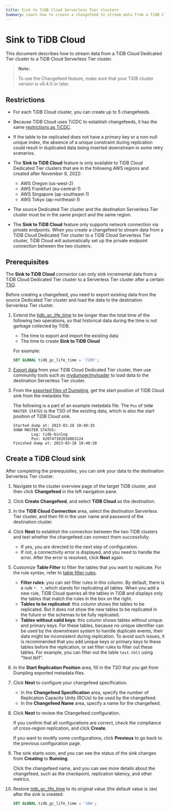 ```yaml
---
title: Sink to TiDB Cloud Serverless Tier clusters
Summary: Learn how to create a changefeed to stream data from a TiDB Cloud Dedicated Tier cluster to a TiDB Cloud Serverless Tier cluster.
---
```


# Sink to TiDB Cloud

This document describes how to stream data from a TiDB Cloud Dedicated Tier cluster to a TiDB Cloud Serverless Tier cluster.

> **Note:**
>
> To use the Changefeed feature, make sure that your TiDB cluster version is v6.4.0 or later.

## Restrictions

- For each TiDB Cloud cluster, you can create up to 5 changefeeds.
- Because TiDB Cloud uses TiCDC to establish changefeeds, it has the same [restrictions as TiCDC](https://docs.pingcap.com/tidb/stable/ticdc-overview#unsupported-scenarios).
- If the table to be replicated does not have a primary key or a non-null unique index, the absence of a unique constraint during replication could result in duplicated data being inserted downstream in some retry scenarios.
- The **Sink to TiDB Cloud** feature is only available to TiDB Cloud Dedicated Tier clusters that are in the following AWS regions and created after November 9, 2022:

    - AWS Oregon (us-west-2)
    - AWS Frankfurt (eu-central-1)
    - AWS Singapore (ap-southeast-1)
    - AWS Tokyo (ap-northeast-1)

- The source Dedicated Tier cluster and the destination Serverless Tier cluster must be in the same project and the same region.
- The **Sink to TiDB Cloud** feature only supports network connection via private endpoints. When you create a changefeed to stream data from a TiDB Cloud Dedicated Tier cluster to a TiDB Cloud Serverless Tier cluster, TiDB Cloud will automatically set up the private endpoint connection between the two clusters.

## Prerequisites

The **Sink to TiDB Cloud** connector can only sink incremental data from a TiDB Cloud Dedicated Tier cluster to a Serverless Tier cluster after a certain [TSO](https://docs.pingcap.com/tidb/stable/glossary#tso).

Before creating a changefeed, you need to export existing data from the source Dedicated Tier cluster and load the data to the destination Serverless Tier cluster.

1. Extend the [tidb_gc_life_time](https://docs.pingcap.com/tidb/stable/system-variables#tidb_gc_life_time-new-in-v50) to be longer than the total time of the following two operations, so that historical data during the time is not garbage collected by TiDB.

    - The time to export and import the existing data
    - The time to create **Sink to TiDB Cloud**

    For example:

    ```sql
    SET GLOBAL tidb_gc_life_time = '720h';
    ```

2. [Export data](/tidb-cloud/export-data-from-tidb-cloud.md) from your TiDB Cloud Dedicated Tier cluster, then use community tools such as [mydumper/myloader](https://centminmod.com/mydumper.html) to load data to the destination Serverless Tier cluster.

3. From the [exported files of Dumpling](/dumpling-overview.md#format-of-exported-files), get the start position of TiDB Cloud sink from the metadata file:

    The following is a part of an example metadata file. The `Pos` of `SHOW MASTER STATUS` is the TSO of the existing data, which is also the start position of TiDB Cloud sink.

    ```
    Started dump at: 2023-03-28 10:40:19
    SHOW MASTER STATUS:
            Log: tidb-binlog
            Pos: 420747102018863124
    Finished dump at: 2023-03-28 10:40:20
    ```

## Create a TiDB Cloud sink

After completing the prerequisites, you can sink your data to the destination Serverless Tier cluster.

1. Navigate to the cluster overview page of the target TiDB cluster, and then click **Changefeed** in the left navigation pane.

2. Click **Create Changefeed**, and select **TiDB Cloud** as the destination.

3. In the **TiDB Cloud Connection** area, select the destination Serverless Tier cluster, and then fill in the user name and password of the destination cluster.

4. Click **Next** to establish the connection between the two TiDB clusters and test whether the changefeed can connect them successfully:

    - If yes, you are directed to the next step of configuration.
    - If not, a connectivity error is displayed, and you need to handle the error. After the error is resolved, click **Next** again.

5. Customize **Table Filter** to filter the tables that you want to replicate. For the rule syntax, refer to [table filter rules](/table-filter.md).

    - **Filter rules**: you can set filter rules in this column. By default, there is a rule `*. *`, which stands for replicating all tables. When you add a new rule, TiDB Cloud queries all the tables in TiDB and displays only the tables that match the rules in the box on the right.
    - **Tables to be replicated**: this column shows the tables to be replicated. But it does not show the new tables to be replicated in the future or the schemas to be fully replicated.
    - **Tables without valid keys**: this column shows tables without unique and primary keys. For these tables, because no unique identifier can be used by the downstream system to handle duplicate events, their data might be inconsistent during replication. To avoid such issues, it is recommended that you add unique keys or primary keys to these tables before the replication, or set filter rules to filter out these tables. For example, you can filter out the table `test.tbl1` using "!test.tbl1".

6. In the **Start Replication Position** area, fill in the TSO that you get from Dumpling exported metadata files.

7. Click **Next** to configure your changefeed specification.

    - In the **Changefeed Specification** area, specify the number of Replication Capacity Units (RCUs) to be used by the changefeed.
    - In the **Changefeed Name** area, specify a name for the changefeed.

8. Click **Next** to review the Changefeed configuration.

    If you confirm that all configurations are correct, check the compliance of cross-region replication, and click **Create**.

    If you want to modify some configurations, click **Previous** to go back to the previous configuration page.

9. The sink starts soon, and you can see the status of the sink changes from **Creating** to **Running**.

    Click the changefeed name, and you can see more details about the changefeed, such as the checkpoint, replication latency, and other metrics.

10. Restore [tidb_gc_life_time](https://docs.pingcap.com/tidb/stable/system-variables#tidb_gc_life_time-new-in-v50) to its original value (the default value is `10m`) after the sink is created:

    ```sql
    SET GLOBAL tidb_gc_life_time = '10m';
    ```
